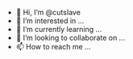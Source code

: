 - 👋 Hi, I’m @cutsIave
- 👀 I’m interested in ...
- 🌱 I’m currently learning ...
- 💞️ I’m looking to collaborate on ...
- 📫 How to reach me ...

<!---
cutsIave/cutsIave is a ✨ special ✨ repository because its `README.md` (this file) appears on your GitHub profile.
You can click the Preview link to take a look at your changes.
--->
